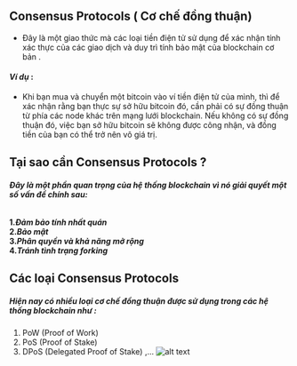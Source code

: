 ## Consensus Protocols ( Cơ chế đồng thuận)

- Đây là một giao thức mà các loại tiền điện tử sử dụng để xác nhận tính xác thực của các giao dịch và duy trì tính bảo mật của blockchain cơ bản .

#### _Ví dụ_ :

- Khi bạn mua và chuyển một bitcoin vào ví tiền điện tử của mình, thì để xác nhận rằng bạn thực sự sở hữu bitcoin đó, cần phải có sự đồng thuận từ phía các node khác trên mạng lưới blockchain. Nếu không có sự đồng thuận đó, việc bạn sở hữu bitcoin sẽ không được công nhận, và đồng tiền của bạn có thể trở nên vô giá trị.

## Tại sao cần Consensus Protocols ?

###### **Đây là một phần quan trọng của hệ thống blockchain vì nó giải quyết một số vấn đề chính sau:**

**1._Đảm bảo tính nhất quán_**<br>
**2._Bảo mật_**<br>
**3._Phân quyền và khả năng mở rộng_**<br>
**4._Tránh tình trạng forking_**<br>

## Các loại Consensus Protocols

##### Hiện nay có nhiều loại cơ chế đồng thuận được sử dụng trong các hệ thống blockchain như :

1. PoW (Proof of Work)
2. PoS (Proof of Stake)
3. DPoS (Delegated Proof of Stake)
   ,...
   ![alt text](https://contenthub-static.crypto.com/cdn-cgi/image/width=800,quality=75/wp_media/2023/03/Consensus-Mechanisms-in-Blockchain_Infographic_Mar14.jpeg)
